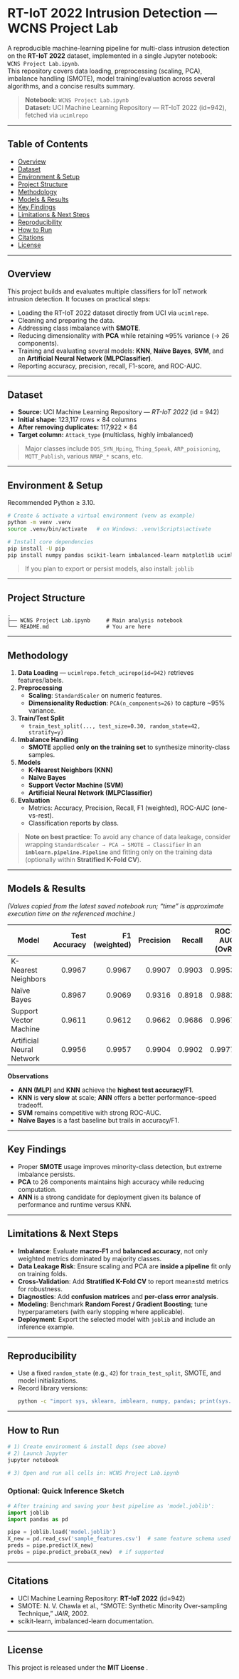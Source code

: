 # RT-IoT 2022 Intrusion Detection — WCNS Project Lab

A reproducible machine-learning pipeline for multi-class intrusion detection on the **RT-IoT 2022** dataset, implemented in a single Jupyter notebook: `WCNS Project Lab.ipynb`.  
This repository covers data loading, preprocessing (scaling, PCA), imbalance handling (SMOTE), model training/evaluation across several algorithms, and a concise results summary.

> **Notebook:** `WCNS Project Lab.ipynb`  
> **Dataset:** UCI Machine Learning Repository — RT-IoT 2022 (id=942), fetched via `ucimlrepo`

---

## Table of Contents
- [Overview](#overview)
- [Dataset](#dataset)
- [Environment & Setup](#environment--setup)
- [Project Structure](#project-structure)
- [Methodology](#methodology)
- [Models & Results](#models--results)
- [Key Findings](#key-findings)
- [Limitations & Next Steps](#limitations--next-steps)
- [Reproducibility](#reproducibility)
- [How to Run](#how-to-run)
- [Citations](#citations)
- [License](#license)

---

## Overview
This project builds and evaluates multiple classifiers for IoT network intrusion detection. It focuses on practical steps:
- Loading the RT-IoT 2022 dataset directly from UCI via `ucimlrepo`.
- Cleaning and preparing the data.
- Addressing class imbalance with **SMOTE**.
- Reducing dimensionality with **PCA** while retaining ≈95% variance (→ 26 components).
- Training and evaluating several models: **KNN**, **Naïve Bayes**, **SVM**, and an **Artificial Neural Network (MLPClassifier)**.
- Reporting accuracy, precision, recall, F1-score, and ROC-AUC.

---

## Dataset
- **Source:** UCI Machine Learning Repository — *RT-IoT 2022* (id = 942)
- **Initial shape:** 123,117 rows × 84 columns  
- **After removing duplicates:** 117,922 × 84
- **Target column:** `Attack_type` (multiclass, highly imbalanced)

> Major classes include `DOS_SYN_Hping`, `Thing_Speak`, `ARP_poisioning`, `MQTT_Publish`, various `NMAP_*` scans, etc.

---

## Environment & Setup
Recommended Python ≥ 3.10.

```bash
# Create & activate a virtual environment (venv as example)
python -m venv .venv
source .venv/bin/activate   # on Windows: .venv\Scripts\activate

# Install core dependencies
pip install -U pip
pip install numpy pandas scikit-learn imbalanced-learn matplotlib ucimlrepo jupyter
```

> If you plan to export or persist models, also install: `joblib`

---

## Project Structure
```
.
├── WCNS Project Lab.ipynb     # Main analysis notebook
└── README.md                  # You are here
```

---

## Methodology
1. **Data Loading** — `ucimlrepo.fetch_ucirepo(id=942)` retrieves features/labels.
2. **Preprocessing**
   - **Scaling**: `StandardScaler` on numeric features.
   - **Dimensionality Reduction**: `PCA(n_components=26)` to capture ~95% variance.
3. **Train/Test Split**
   - `train_test_split(..., test_size=0.30, random_state=42, stratify=y)`
4. **Imbalance Handling**
   - **SMOTE** applied **only on the training set** to synthesize minority-class samples.
5. **Models**
   - **K-Nearest Neighbors (KNN)**
   - **Naïve Bayes**
   - **Support Vector Machine (SVM)**
   - **Artificial Neural Network (MLPClassifier)**
6. **Evaluation**
   - Metrics: Accuracy, Precision, Recall, F1 (weighted), ROC-AUC (one-vs-rest).
   - Classification reports by class.

> **Note on best practice**: To avoid any chance of data leakage, consider wrapping `StandardScaler → PCA → SMOTE → Classifier` in an **`imblearn.pipeline.Pipeline`** and fitting only on the training data (optionally within **Stratified K-Fold CV**).

---

## Models & Results
*(Values copied from the latest saved notebook run; “time” is approximate execution time on the referenced machine.)*

| Model | Test Accuracy | F1 (weighted) | Precision | Recall | ROC-AUC (OvR) | Train Accuracy | Exec Time (s) |
|---|---:|---:|---:|---:|---:|---:|---:|
| K-Nearest Neighbors | 0.9967 | 0.9967 | 0.9907 | 0.9903 | 0.9953 | 0.9998 | 6065.37 |
| Naïve Bayes | 0.8967 | 0.9069 | 0.9316 | 0.8918 | 0.9882 | 0.7329 | 6.53 |
| Support Vector Machine | 0.9611 | 0.9612 | 0.9662 | 0.9686 | 0.9967 | 0.9185 | 62.11 |
| Artificial Neural Network | 0.9956 | 0.9957 | 0.9904 | 0.9902 | 0.9977 | 0.9959 | 664.93 |

**Observations**
- **ANN (MLP)** and **KNN** achieve the **highest test accuracy/F1**.  
- **KNN** is **very slow** at scale; **ANN** offers a better performance–speed tradeoff.  
- **SVM** remains competitive with strong ROC-AUC.  
- **Naïve Bayes** is a fast baseline but trails in accuracy/F1.

---

## Key Findings
- Proper **SMOTE** usage improves minority-class detection, but extreme imbalance persists.
- **PCA** to 26 components maintains high accuracy while reducing computation.
- **ANN** is a strong candidate for deployment given its balance of performance and runtime versus KNN.

---

## Limitations & Next Steps
- **Imbalance**: Evaluate **macro-F1** and **balanced accuracy**, not only weighted metrics dominated by majority classes.
- **Data Leakage Risk**: Ensure scaling and PCA are **inside a pipeline** fit only on training folds.
- **Cross-Validation**: Add **Stratified K-Fold CV** to report mean±std metrics for robustness.
- **Diagnostics**: Add **confusion matrices** and **per-class error analysis**.
- **Modeling**: Benchmark **Random Forest / Gradient Boosting**; tune hyperparameters (with early stopping where applicable).
- **Deployment**: Export the selected model with `joblib` and include an inference example.

---

## Reproducibility
- Use a fixed `random_state` (e.g., `42`) for `train_test_split`, SMOTE, and model initializations.  
- Record library versions:
  ```bash
  python -c "import sys, sklearn, imblearn, numpy, pandas; print(sys.version); print('sklearn', sklearn.__version__); print('imblearn', imblearn.__version__); print('numpy', numpy.__version__); print('pandas', pandas.__version__)"
  ```

---

## How to Run
```bash
# 1) Create environment & install deps (see above)
# 2) Launch Jupyter
jupyter notebook

# 3) Open and run all cells in: WCNS Project Lab.ipynb
```

### Optional: Quick Inference Sketch
```python
# After training and saving your best pipeline as 'model.joblib':
import joblib
import pandas as pd

pipe = joblib.load('model.joblib')
X_new = pd.read_csv('sample_features.csv')  # same feature schema used in training
preds = pipe.predict(X_new)
probs = pipe.predict_proba(X_new)  # if supported
```

---

## Citations
- UCI Machine Learning Repository: **RT-IoT 2022** (id=942)
- SMOTE: N. V. Chawla et al., “SMOTE: Synthetic Minority Over-sampling Technique,” *JAIR*, 2002.
- scikit-learn, imbalanced-learn documentation.

---

## License
This project is released under the **MIT License** .
